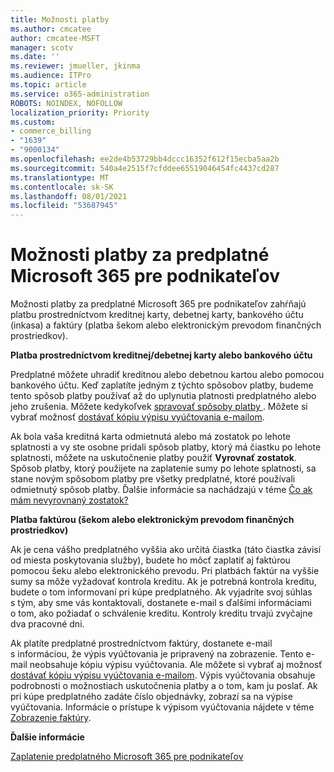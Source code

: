 ```yaml
---
title: Možnosti platby
ms.author: cmcatee
author: cmcatee-MSFT
manager: scotv
ms.date: ''
ms.reviewer: jmueller, jkinma
ms.audience: ITPro
ms.topic: article
ms.service: o365-administration
ROBOTS: NOINDEX, NOFOLLOW
localization_priority: Priority
ms.custom:
- commerce_billing
- "1639"
- "9000134"
ms.openlocfilehash: ee2de4b53729bb4dccc16352f612f15ecba5aa2b
ms.sourcegitcommit: 540a4e2515f7cfddee65519046454fc4437cd287
ms.translationtype: MT
ms.contentlocale: sk-SK
ms.lasthandoff: 08/01/2021
ms.locfileid: "53687945"
---
```

# <a name="payment-options-for-microsoft-365-for-business-subscriptions"></a>Možnosti platby za predplatné Microsoft 365 pre podnikateľov
  
Možnosti platby za predplatné Microsoft 365 pre podnikateľov zahŕňajú platbu prostredníctvom kreditnej karty, debetnej karty, bankového účtu (inkasa) a faktúry (platba šekom alebo elektronickým prevodom finančných prostriedkov).
  
**Platba prostredníctvom kreditnej/debetnej karty alebo bankového účtu**
  
Predplatné môžete uhradiť kreditnou alebo debetnou kartou alebo pomocou bankového účtu. Keď zaplatíte jedným z týchto spôsobov platby, budeme tento spôsob platby používať až do uplynutia platnosti predplatného alebo jeho zrušenia. Môžete kedykoľvek [spravovať spôsoby platby ](/microsoft-365/commerce/billing-and-payments/manage-payment-methods). Môžete si vybrať možnosť [dostávať kópiu výpisu vyúčtovania e-mailom](/microsoft-365/commerce/billing-and-payments/view-your-bill-or-invoice#receive-a-copy-of-your-billing-statement-in-email).

Ak bola vaša kreditná karta odmietnutá alebo má zostatok po lehote splatnosti a vy ste osobne pridali spôsob platby, ktorý má čiastku po lehote splatnosti, môžete na uskutočnenie platby použiť **Vyrovnať zostatok**. Spôsob platby, ktorý použijete na zaplatenie sumy po lehote splatnosti, sa stane novým spôsobom platby pre všetky predplatné, ktoré používali odmietnutý spôsob platby. Ďalšie informácie sa nachádzajú v téme [Čo ak mám nevyrovnaný zostatok?](/microsoft-365/commerce/billing-and-payments/pay-for-your-subscription#what-if-i-have-an-outstanding-balance)

**Platba faktúrou (šekom alebo elektronickým prevodom finančných prostriedkov)**
  
Ak je cena vášho predplatného vyššia ako určitá čiastka (táto čiastka závisí od miesta poskytovania služby), budete ho môcť zaplatiť aj faktúrou pomocou šeku alebo elektronického prevodu. Pri platbách faktúr na vyššie sumy sa môže vyžadovať kontrola kreditu. Ak je potrebná kontrola kreditu, budete o tom informovaní pri kúpe predplatného. Ak vyjadríte svoj súhlas s tým, aby sme vás kontaktovali, dostanete e-mail s ďalšími informáciami o tom, ako požiadať o schválenie kreditu. Kontroly kreditu trvajú zvyčajne dva pracovné dni.

Ak platíte predplatné prostredníctvom faktúry, dostanete e-mail s informáciou, že výpis vyúčtovania je pripravený na zobrazenie. Tento e-mail neobsahuje kópiu výpisu vyúčtovania. Ale môžete si vybrať aj možnosť [dostávať kópiu výpisu vyúčtovania e-mailom](/microsoft-365/commerce/billing-and-payments/view-your-bill-or-invoice#receive-a-copy-of-your-billing-statement-in-email). Výpis vyúčtovania obsahuje podrobnosti o možnostiach uskutočnenia platby a o tom, kam ju poslať. Ak pri kúpe predplatného zadáte číslo objednávky, zobrazí sa na výpise vyúčtovania. Informácie o prístupe k výpisom vyúčtovania nájdete v téme [Zobrazenie faktúry](/microsoft-365/commerce/billing-and-payments/view-your-bill-or-invoice).
  
**Ďalšie informácie**
  
[Zaplatenie predplatného Microsoft 365 pre podnikateľov](/microsoft-365/commerce/billing-and-payments/pay-for-your-subscription)